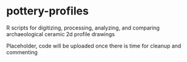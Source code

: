 # pottery-profiles
R scripts for digitizing, processing, analyzing, and comparing archaeological ceramic 2d profile drawings


Placeholder, code will be uploaded once there is time for cleanup and commenting
